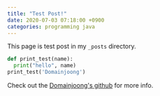 ```yaml
---
title: "Test Post!"
date: 2020-07-03 07:18:00 +0900
categories: programming java
---
```


This page is test post in my `_posts` directory.


```python
def print_test(name):
  print("hello", name)
print_test('Domainjoong')
```

Check out the [Domainjoong's github][domainjoong-github] for more info.

[domainjoong-github]: https://github.com/Domainjoong/
